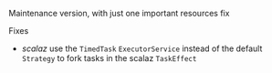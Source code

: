 Maintenance version, with just one important resources fix

Fixes

 * *scalaz* use the `TimedTask` `ExecutorService` instead of the default `Strategy` to fork tasks in the
  scalaz `TaskEffect`


